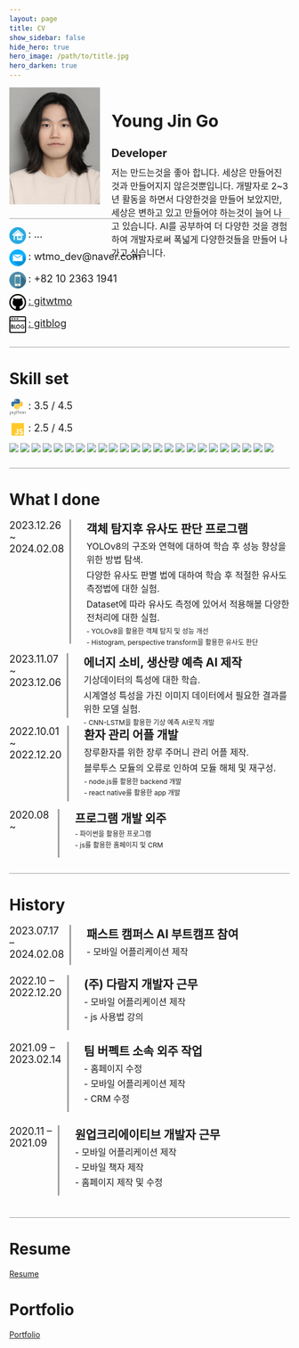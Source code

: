 ```yaml
---
layout: page
title: CV
show_sidebar: false
hide_hero: true
hero_image: /path/to/title.jpg
hero_darken: true
---
```


<div style="display: flex; margin-bottom:10px; height: 210px;">
    <img src="/path/wtmo/profile.png" style="vertical-align:middle; width: 170px; height: 210px;">
    <span style="margin-left:20px; margin-top:0px; height: 160px;">
        <h1 style="font-weight: bold; display: flex;  font-size: 30px; margin-bottom: 0px;">Young Jin Go</h1>
        <h1 style="display: flex; font-size: 20px; margin-bottom: 10px;">Developer</h1>
        <span style="font-size:16px;">저는 만드는것을 좋아 합니다.  
세상은 만들어진것과 만들어지지 않은것뿐입니다.  
개발자로 2~3년 활동을 하면서 다양한것을 만들어 보았지만, 세상은 변하고 있고 만들어야 하는것이 늘어 나고 있습니다.  
AI를 공부하여 더 다양한 것을 경험하여 개발자로써 폭넓게 다양한것들을 만들어 나가고 싶습니다. </span>
    </span>
</div>

<div style="border-bottom: 1px solid; border-color: #a0a0a0; margin-top: 15px; margin-bottom: 15px; height: 10px"></div>

<div style="margin-bottom:10px;">
    <img src="/path/wtmo/home.png" style="vertical-align:middle; width: 30px; height: 30px;" >
    <span style="margin-top:20px;font-size:18px;" >: ...</span>
</div>

<div style="margin-bottom:10px;">
    <img src="/path/wtmo/email.png" style="vertical-align:middle; width: 30px; height: 30px;" >
    <span style="margin-top:20px;font-size:18px;" >: wtmo_dev@naver.com</span>
</div>

<div style="margin-bottom:10px;">
    <img src="/path/wtmo/phone.png" style="vertical-align:middle; width: 30px; height: 30px;" >
    <span style="margin-top:20px;font-size:18px;" >: +82 10 2363 1941</span>
</div>

<div style="margin-bottom:10px;">
    <img src="/path/wtmo/git.png" style="vertical-align:middle; width: 30px; height: 30px;" >
    <a style="margin-top:20px;font-size:18px;" href="https://github.com/gitwtmo">: gitwtmo</a>
</div>

<div style="margin-bottom:10px;">
    <img src="/path/wtmo/blog.png" style="vertical-align:middle; width: 30px; height: 30px;" >
    <a style="margin-top:20px;font-size:18px;" href="https://gitwtmo.github.io/study/">: gitblog</a>
</div>

<div style="border-bottom: 1px solid; border-color: #a0a0a0; margin-top: 15px; margin-bottom: 15px; height: 10px"></div>

<!-- What I wanna say to company

<div style="border-bottom: 1px solid; border-color: #a0a0a0; margin-top: 15px; margin-bottom: 15px; height: 10px"></div> -->

# Skill set

<div style="margin-bottom:10px;">
    <img src="/path/wtmo/python.png" style="vertical-align:middle; width: 30px; height: 30px;" >
    <span style="margin-top:20px;font-size:18px;" >: 3.5 / 4.5</span>
</div>

<div style="margin-bottom:10px;">
    <img src="/path/wtmo/javascript.png" style="vertical-align:middle; width: 30px; height: 30px;" >
    <span style="margin-top:20px;font-size:18px;" >: 2.5 / 4.5</span>
</div>

<img src="https://img.shields.io/badge/amazonec2-FF9900?style=flat&logo=amazonec2&logoColor=white"/>
<img src="https://img.shields.io/badge/amazoniam-DD344C?style=flat&logo=amazoniam&logoColor=white"/>
<img src="https://img.shields.io/badge/amazonroute53-8C4FFF?style=flat&logo=amazonroute53&logoColor=white"/>
<img src="https://img.shields.io/badge/amazonrds-527FFF?style=flat&logo=amazonrds&logoColor=white"/>
<img src="https://img.shields.io/badge/amazons3-569A31?style=flat&logo=amazons3&logoColor=white"/>
<img src="https://img.shields.io/badge/apache-D22128?style=flat&logo=apache&logoColor=white"/>
<img src="https://img.shields.io/badge/arduino-DD344C?style=flat&logo=arduino&logoColor=white"/>
<img src="https://img.shields.io/badge/discord-5865F2?style=flat&logo=discord&logoColor=white"/>
<img src="https://img.shields.io/badge/django-092E20?style=flat&logo=django&logoColor=white"/>
<img src="https://img.shields.io/badge/figma-F24E1E?style=flat&logo=figma&logoColor=white"/>
<img src="https://img.shields.io/badge/github-181717?style=flat&logo=github&logoColor=white"/>
<img src="https://img.shields.io/badge/javascript-F7DF1E?style=flat&logo=javascript&logoColor=white"/>
<img src="https://img.shields.io/badge/jupyter-F37626?style=flat&logo=jupyter&logoColor=white"/>
<img src="https://img.shields.io/badge/kaggle-20BEFF?style=flat&logo=kaggle&logoColor=white"/>
<img src="https://img.shields.io/badge/markdown-000000?style=flat&logo=markdown&logoColor=white"/>
<img src="https://img.shields.io/badge/pandas-150458?style=flat&logo=pandas&logoColor=white"/>
<img src="https://img.shields.io/badge/polars-CD792C?style=flat&logo=polars&logoColor=white"/>
<img src="https://img.shields.io/badge/postman-FF6C37?style=flat&logo=postman&logoColor=white"/>
<img src="https://img.shields.io/badge/pydantic-E92063?style=flat&logo=pydantic&logoColor=white"/>
<img src="https://img.shields.io/badge/pytorch-EE4C2C?style=flat&logo=pytorch&logoColor=white"/>
<img src="https://img.shields.io/badge/raspberrypi-A22846?style=flat&logo=raspberrypi&logoColor=white"/>
<img src="https://img.shields.io/badge/react-61DAFB?style=flat&logo=react&logoColor=white"/>
<img src="https://img.shields.io/badge/reactnative-61DAFB?style=flat&logo=reactnative&logoColor=white"/>
<img src="https://img.shields.io/badge/streamlit-FF4B4B?style=flat&logo=streamlit&logoColor=white"/>

<div style="border-bottom: 1px solid; border-color: #a0a0a0; margin-top: 15px; margin-bottom: 15px; height: 10px"></div>

# What I done

<div style="display: flex; margin-bottom:10px; height: 230px;">
    <span style="margin-top:0px; font-size:18px; height: 110px; flex: 10" >2023.12.26 ~ 2024.02.08</span>
    <div style="margin-left:10px; border-left : medium solid #a0a0a0; height : 97%; flex: 1"></div>
    <span style="margin-left:20px; font-size:18px; height: 170px; flex: 50" >
        <span style="font-weight: bold; font-size: 21px; margin-bottom: 5px; display: flex;">객체 탐지후 유사도 판단 프로그램</span>
        <span style="font-size: 16px; margin-bottom: 4px; display: flex;">YOLOv8의 구조와 연혁에 대하여 학습 후 성능 향상을 위한 방법 탐색.</span>
        <span style="font-size: 16px; margin-bottom: 4px; display: flex;">다양한 유사도 판별 법에 대하여 학습 후 적절한 유사도 측정법에 대한 실험.</span>
        <span style="font-size: 16px; margin-bottom: 4px; display: flex;">Dataset에 따라 유사도 측정에 있어서 적용해볼 다양한 전처리에 대한 실험.</span>
        <span style="font-size: 12px; margin-bottom: 3px; display: flex;"> - YOLOv8을 활용한 객체 탐지 및 성능 개선</span>
        <span style="font-size: 12px; margin-bottom: 3px; display: flex;"> - Histogram, perspective transform을 활용한 유사도 판단</span>
    </span>
</div>

<div style="display: flex; margin-bottom:10px; height: 120px;">
    <span style="margin-top:0px; font-size:18px; height: 110px; flex: 10" >2023.11.07 ~ 2023.12.06</span>
    <div style="margin-left:10px; border-left : medium solid #a0a0a0; height : 97%; flex: 1"></div>
    <span style="margin-left:20px; font-size:18px; height: 170px; flex: 50" >
        <span style="font-weight: bold; font-size: 21px; margin-bottom: 5px; display: flex;">에너지 소비, 생산량 예측 AI 제작</span>
        <span style="font-size: 16px; margin-bottom: 4px; display: flex;">기상데이터의 특성에 대한 학습.</span>
        <span style="font-size: 16px; margin-bottom: 4px; display: flex;">시계열성 특성을 가진 이미지 데이터에서 필요한 결과를 위한 모델 실험.</span>
        <span style="font-size: 12px; margin-bottom: 3px; display: flex;"> - CNN-LSTM을 활용한 기상 예측 AI로직 개발</span>
    </span>
</div>

<div style="display: flex; margin-bottom:10px; height: 140px;">
    <span style="margin-top:0px; font-size:18px; height: 110px; flex: 10" >2022.10.01 ~ 2022.12.20</span>
    <div style="margin-left:10px; border-left : medium solid #a0a0a0; height : 97%; flex: 1"></div>
    <span style="margin-left:20px; font-size:18px; height: 170px; flex: 50" >
        <span style="font-weight: bold; font-size: 21px; margin-bottom: 5px; display: flex;">환자 관리 어플 개발</span>
        <span style="font-size: 16px; margin-bottom: 4px; display: flex;">장루환자를 위한 장루 주머니 관리 어플 제작.</span>
        <span style="font-size: 16px; margin-bottom: 4px; display: flex;">블루투스 모듈의 오류로 인하여 모듈 해체 및 재구성.</span>
        <span style="font-size: 12px; margin-bottom: 3px; display: flex;"> - node.js를 활용한 backend 개발</span>
        <span style="font-size: 12px; margin-bottom: 3px; display: flex;"> - react native를 활용한 app 개발</span>
    </span>
</div>

<div style="display: flex; margin-bottom:10px; height: 90px;">
    <span style="margin-top:0px; font-size:18px; height: 110px; flex: 10" >2020.08 ~ </span>
    <div style="margin-left:10px; border-left : medium solid #a0a0a0; height : 97%; flex: 1"></div>
    <span style="margin-left:20px; font-size:18px; height: 170px; flex: 50" >
        <span style="font-weight: bold; font-size: 21px; margin-bottom: 5px; display: flex;">프로그램 개발 외주</span>
        <span style="font-size: 12px; margin-bottom: 3px; display: flex;"> - 파이썬을 활용한 프로그램</span>
        <span style="font-size: 12px; margin-bottom: 3px; display: flex;"> - js를 활용한 홈페이지 및 CRM</span>
    </span>
</div>

<div style="border-bottom: 1px solid; border-color: #a0a0a0; margin-top: 15px; margin-bottom: 15px; height: 10px"></div>

# History

<div style="display: flex; margin-bottom:10px; height: 80px;">
    <span style="margin-top:0px; font-size:18px; height: 110px; flex: 10" >2023.07.17 – 2024.02.08</span>
    <div style="margin-left:10px; border-left : medium solid #a0a0a0; height : 90%; flex: 1"></div>
    <span style="margin-left:20px; font-size:18px; height: 170px; flex: 50" >
        <span style="font-weight: bold; display: flex; font-size: 21px; margin-bottom: 5px; display: flex;">패스트 캠퍼스 AI 부트캠프 참여</span>
        <span style="display: flex; font-size: 16px; margin-bottom: 3px; display: flex;">- 모바일 어플리케이션 제작</span>
    </span>
</div>

<div style="display: flex; margin-bottom:10px; height: 110px;">
    <span style="margin-top:0px; font-size:18px; height: 110px; flex: 10" >2022.10 – 2022.12.20</span>
    <div style="margin-left:10px; border-left : medium solid #a0a0a0; height : 90%; flex: 1"></div>
    <span style="margin-left:20px; font-size:18px; height: 170px; flex: 50" >
        <span style="font-weight: bold; display: flex; font-size: 21px; margin-bottom: 5px; display: flex;">(주) 다람지 개발자 근무</span>
        <span style="display: flex; font-size: 16px; margin-bottom: 3px; display: flex;">- 모바일 어플리케이션 제작</span>
        <span style="display: flex; font-size: 16px; margin-bottom: 3px; display: flex;">- js 사용법 강의</span>
    </span>
</div>

<div style="display: flex; margin-bottom:10px; height: 140px;">
    <span style="margin-top:0px; font-size:18px; height: 110px; flex: 10" >2021.09 – 2023.02.14</span>
    <div style="margin-left:10px; border-left : medium solid #a0a0a0; height : 90%; flex: 1"></div>
    <span style="margin-left:20px; font-size:18px; height: 170px; flex: 50" >
        <span style="font-weight: bold; display: flex; font-size: 21px; margin-bottom: 5px; display: flex;">팀 버펙트 소속 외주 작업</span>
        <span style="display: flex; font-size: 16px; margin-bottom: 3px; display: flex;">- 홈페이지 수정</span>
        <span style="display: flex; font-size: 16px; margin-bottom: 3px; display: flex;">- 모바일 어플리케이션 제작</span>
        <span style="display: flex; font-size: 16px; margin-bottom: 3px; display: flex;">- CRM 수정</span>
    </span>
</div>

<div style="display: flex; margin-bottom:10px; height: 140px;">
    <span style="margin-top:0px; font-size:18px; height: 110px; flex: 10" >2020.11 – 2021.09</span>
    <div style="margin-left:10px; border-left : medium solid #a0a0a0; height : 90%; flex: 1"></div>
    <span style="margin-left:20px; font-size:18px; height: 170px; flex: 50" >
        <span style="font-weight: bold; display: flex; font-size: 21px; margin-bottom: 5px; display: flex;">원업크리에이티브 개발자 근무</span>
        <span style="display: flex; font-size: 16px; margin-bottom: 3px; display: flex;">- 모바일 어플리케이션 제작</span>
        <span style="display: flex; font-size: 16px; margin-bottom: 3px; display: flex;">- 모바일 책자 제작</span>
        <span style="display: flex; font-size: 16px; margin-bottom: 3px; display: flex;">- 홈페이지 제작 및 수정</span>
    </span>
</div>

<div style="border-bottom: 1px solid; border-color: #a0a0a0; margin-top: 15px; margin-bottom: 15px; height: 10px"></div>

# Resume

[Resume](https://gitwtmo.github.io/wtmo_resume)

# Portfolio

[Portfolio](https://docs.google.com/presentation/d/1A8W4IXbp1PC8v5sj9lv8VF74FVydpPrBWiwEpFEM_FE/edit?usp=drive_link)

<!-- # Another what I done

### Team Proj

[1](https://drive.google.com/file/d/1ltZr8sVE711Q6G-FAx-RH9iXoV5MBUka/view?usp=drive_link)

[2](https://drive.google.com/file/d/1PgJ9ucmUlfSVhARrRlvGJI1VcXy07JgG/view?usp=drive_link)

[3](https://drive.google.com/file/d/1tqItOss2PSkqWAPPhZYcxze2Fdj7EB8V/view?usp=drive_link)

[4](https://drive.google.com/file/d/1n1fib8D7SUTnxnHBcZtGxkAc5zcJadgt/view?usp=drive_link) -->
